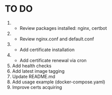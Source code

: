 
# TO DO

1. + Review packages installed: nginx, certbot
2. + Review nginx.conf and default.conf
3. + Add certificate installation
4. + Add certificate renewal via cron
5. Add health checks
6. Add latest image tagging
7. Update README.md
8. Add usage example (docker-compose.yaml)
9. Improve certs acquiring
